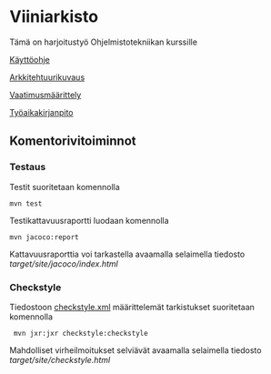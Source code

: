 # Viiniarkisto

Tämä on harjoitustyö Ohjelmistotekniikan kurssille 


[Käyttöohje](https://github.com/sritala/ot-harjoitustyo/blob/master/dokumentaatio/kayttoohje.md)

[Arkkitehtuurikuvaus](https://github.com/sritala/ot-harjoitustyo/tree/master/dokumentaatio/arkkitehtuuri.md)

[Vaatimusmäärittely](https://github.com/sritala/ot-harjoitustyo/blob/master/dokumentaatio/vaatimusmaarittely.md)

[Työaikakirjanpito](https://github.com/sritala/ot-harjoitustyo/blob/master/dokumentaatio/tuntikirjanpito.md)

## Komentorivitoiminnot

### Testaus

Testit suoritetaan komennolla

```
mvn test
```

Testikattavuusraportti luodaan komennolla

```
mvn jacoco:report
```

Kattavuusraporttia voi tarkastella avaamalla selaimella tiedosto _target/site/jacoco/index.html_

### Checkstyle

Tiedostoon [checkstyle.xml](https://github.com/sritala/ot-harjoitustyo/blob/master/Viiniarkisto/checkstyle.xml) määrittelemät tarkistukset suoritetaan komennolla

```
 mvn jxr:jxr checkstyle:checkstyle
```

Mahdolliset virheilmoitukset selviävät avaamalla selaimella tiedosto _target/site/checkstyle.html_

